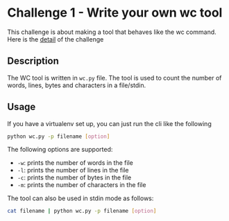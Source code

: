# Challenge 1 - Write your own wc tool

This challenge is about making a tool that behaves like the wc command. Here is the [detail](https://codingchallenges.fyi/challenges/challenge-wc) of the challenge

## Description

The WC tool is written in `wc.py` file. The tool is used to count the number of words, lines, bytes and characters in a file/stdin.

## Usage

If you have a virtualenv set up, you can just run the cli like the following

```bash
python wc.py -p filename [option]
```

The following options are supported:

- `-w`: prints the number of words in the file
- `-l`: prints the number of lines in the file
- `-c`: prints the number of bytes in the file
- `-m`: prints the number of characters in the file

The tool can also be used in stdin mode as follows:

```bash
cat filename | python wc.py -p filename [option]
```
